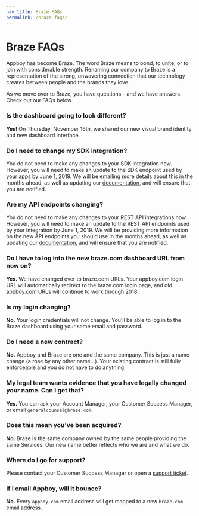 ```yaml
---
nav_title: Braze FAQs
permalink: /braze_faqs/
---
```


# Braze FAQs

Appboy has become Braze. The word Braze means to bond, to unite, or to join with considerable strength. Renaming our company to Braze is a representation of the strong, unwavering connection that our technology creates between people and the brands they love.

As we move over to Braze, you have questions – and we have answers. Check out our FAQs below.

### Is the dashboard going to look different?
**Yes!** On Thursday, November 16th, we shared our new visual brand identity and new dashboard interface.

### Do I need to change my SDK integration?
You do not need to make any changes to your SDK integration now. However, you will need to make an update to the SDK endpoint used by your apps by June 1, 2019. We will be emailing more details about this in the months ahead, as well as updating our [documentation][1], and will ensure that you are notified.

### Are my API endpoints changing?
You do not need to make any changes to your REST API integrations now. However, you will need to make an update to the REST API endpoints used by your integration by June 1, 2019. We will be providing more information on the new API endpoints you should use in the months ahead, as well as updating our [documentation][1], and will ensure that you are notified.

### Do I have to log into the new braze.com dashboard URL from now on?
**Yes.** We have changed over to braze.com URLs. Your appboy.com login URL will automatically redirect to the braze.com login page, and old appboy.com URLs will continue to work through 2018.

### Is my login changing?
**No.** Your login credentials will not change. You’ll be able to log in to the Braze dashboard using your same email and password.

### Do I need a new contract?
**No.** Appboy and Braze are one and the same company. This is just a name change (a rose by any other name…). Your existing contract is still fully enforceable and you do not have to do anything.

### My legal team wants evidence that you have legally changed your name. Can I get that?
**Yes.** You can ask your Account Manager, your Customer Success Manager, or email `generalcounsel@braze.com`.

### Does this mean you've been acquired?
**No.** Braze is the same company owned by the same people providing the same Services.  Our new name better reflects who we are and what we do.

### Where do I go for support?
Please contact your Customer Success Manager or open a [support ticket][support].

### If I email Appboy, will it bounce?
**No.** Every `appboy.com` email address will get mapped to a new `braze.com` email address.

[1]: {{site.baseurl}}/developer_guide/platform_wide/platform_features/
[support]: {{site.baseurl}}/braze_support/